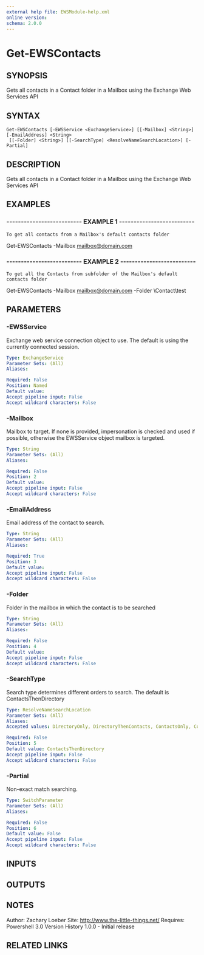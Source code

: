 ```yaml
---
external help file: EWSModule-help.xml
online version: 
schema: 2.0.0
---
```


# Get-EWSContacts
## SYNOPSIS
Gets all contacts in a Contact folder in a Mailbox using the Exchange Web Services API

## SYNTAX

```
Get-EWSContacts [-EWSService <ExchangeService>] [[-Mailbox] <String>] [-EmailAddress] <String>
 [[-Folder] <String>] [[-SearchType] <ResolveNameSearchLocation>] [-Partial]
```

## DESCRIPTION
Gets all contacts in a Contact folder in a Mailbox using the Exchange Web Services API

## EXAMPLES

### -------------------------- EXAMPLE 1 --------------------------
```
To get all contacts from a Mailbox's default contacts folder
```

Get-EWSContacts -Mailbox mailbox@domain.com

### -------------------------- EXAMPLE 2 --------------------------
```
To get all the Contacts from subfolder of the Mailbox's default contacts folder
```

Get-EWSContacts -Mailbox mailbox@domain.com -Folder \Contact\test

## PARAMETERS

### -EWSService
Exchange web service connection object to use.
The default is using the currently connected session.

```yaml
Type: ExchangeService
Parameter Sets: (All)
Aliases: 

Required: False
Position: Named
Default value: 
Accept pipeline input: False
Accept wildcard characters: False
```

### -Mailbox
Mailbox to target.
If none is provided, impersonation is checked and used if possible, otherwise the EWSService object mailbox is targeted.

```yaml
Type: String
Parameter Sets: (All)
Aliases: 

Required: False
Position: 2
Default value: 
Accept pipeline input: False
Accept wildcard characters: False
```

### -EmailAddress
Email address of the contact to search.

```yaml
Type: String
Parameter Sets: (All)
Aliases: 

Required: True
Position: 3
Default value: 
Accept pipeline input: False
Accept wildcard characters: False
```

### -Folder
Folder in the mailbox in which the contact is to be searched

```yaml
Type: String
Parameter Sets: (All)
Aliases: 

Required: False
Position: 4
Default value: 
Accept pipeline input: False
Accept wildcard characters: False
```

### -SearchType
Search type determines different orders to search.
The default is ContactsThenDirectory

```yaml
Type: ResolveNameSearchLocation
Parameter Sets: (All)
Aliases: 
Accepted values: DirectoryOnly, DirectoryThenContacts, ContactsOnly, ContactsThenDirectory

Required: False
Position: 5
Default value: ContactsThenDirectory
Accept pipeline input: False
Accept wildcard characters: False
```

### -Partial
Non-exact match searching.

```yaml
Type: SwitchParameter
Parameter Sets: (All)
Aliases: 

Required: False
Position: 6
Default value: False
Accept pipeline input: False
Accept wildcard characters: False
```

## INPUTS

## OUTPUTS

## NOTES
Author: Zachary Loeber
Site: http://www.the-little-things.net/
Requires: Powershell 3.0
Version History
1.0.0 - Initial release

## RELATED LINKS

